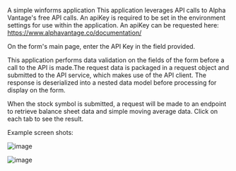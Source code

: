 A simple winforms application
This application leverages API calls to Alpha Vantage's free API calls. An 
apiKey is required to be set in the environment settings for use within the
application. An apiKey can be requested here:
https://www.alphavantage.co/documentation/


On the form's main page, enter the API Key in the field provided.

This application performs data validation on the fields of the form before a 
call to the API is made.The request data is packaged in a request object and
submitted to the API service, which makes use of the API client. The response
is deserialized into a nested data model before processing for display on the
form.

When the stock symbol is submitted, a request will be made to an endpoint to
retrieve balance sheet data and simple moving average data. Click on each tab
to see the result.

Example screen shots:

![image](https://github.com/JohnMaillet/WinForm/assets/41844233/3bc2d272-acc2-460d-8718-e5098fdd3e18)


![image](https://github.com/JohnMaillet/WinForm/assets/41844233/90d22531-3775-4169-8bcd-d7ee2ae565c8)





